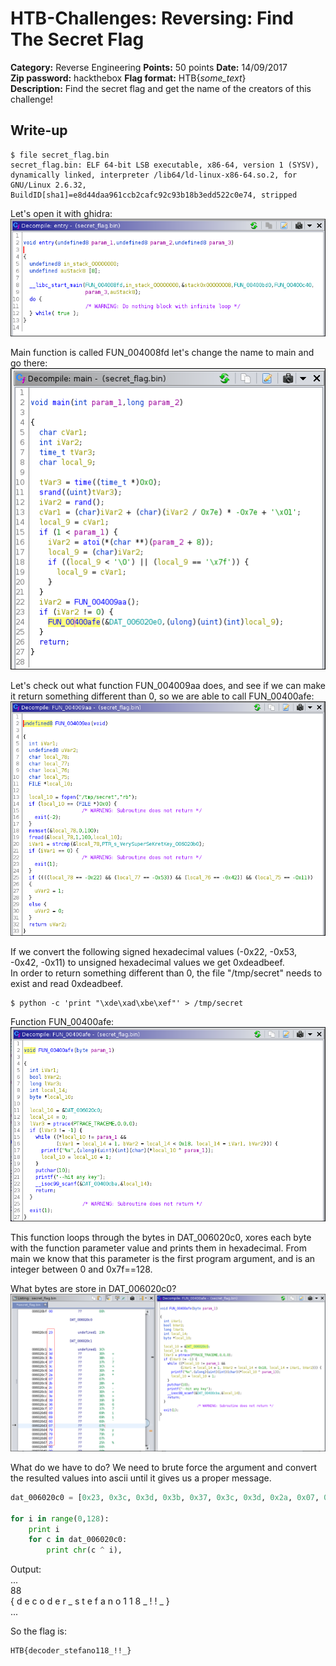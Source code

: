 # HTB-Challenges: Reversing: Find The Secret Flag
**Category:** Reverse Engineering **Points:** 50 points **Date:** 14/09/2017
</br>
**Zip password:** hackthebox
**Flag format:** HTB{*some_text*}
</br>
**Description:**
 Find the secret flag and get the name of the creators of this challenge!

## Write-up
```
$ file secret_flag.bin
secret_flag.bin: ELF 64-bit LSB executable, x86-64, version 1 (SYSV), dynamically linked, interpreter /lib64/ld-linux-x86-64.so.2, for GNU/Linux 2.6.32, BuildID[sha1]=e8d44daa961ccb2cafc92c93b18b3edd522c0e74, stripped
```

Let's open it with ghidra:</br>
![entry_point_decompiled](entry_decompiled.png)

Main function is called FUN_004008fd let's change the name to main and go there:
![main_decompiled](main_decompiled.png)

Let's check out what function FUN_004009aa does, and see if we can make it return something different than 0, so we are able to call FUN_00400afe:
![FUN_004009aa_decompiled](FUN_004009aa_decompiled.png)


If we convert the following signed hexadecimal values (-0x22, -0x53, -0x42, -0x11) to unsigned hexadecimal values we get 0xdeadbeef.</br>
In order to return something different than 0, the file "/tmp/secret" needs to exist and read 0xdeadbeef.
```
$ python -c 'print "\xde\xad\xbe\xef"' > /tmp/secret
```

Function FUN_00400afe:
![FUN_00400afe_decompiled](FUN_00400afe_decompiled.png)

This function loops through the bytes in DAT_006020c0, xores each byte with the function parameter value and prints them in hexadecimal. From main we know that this parameter is the first program argument, and is an integer between 0 and 0x7f==128.

What bytes are store in DAT_006020c0?
![DAT_006020c0](DAT_006020c0.png)

What do we have to do?
We need to brute force the argument and convert the resulted values into ascii until it gives us a proper message.

```python
dat_006020c0 = [0x23, 0x3c, 0x3d, 0x3b, 0x37, 0x3c, 0x3d, 0x2a, 0x07, 0x2b, 0x2c, 0x3d, 0x3e, 0x39, 0x36, 0x37, 0x69, 0x69, 0x60, 0x07, 0x79, 0x79, 0x07, 0x25]

for i in range(0,128):
    print i
    for c in dat_006020c0:
        print chr(c ^ i),
```
Output:</br>
...</br>
88</br>
{ d e c o d e r _ s t e f a n o 1 1 8 _ ! ! _ }</br>
...</br>

So the flag is:
```
HTB{decoder_stefano118_!!_}
```
